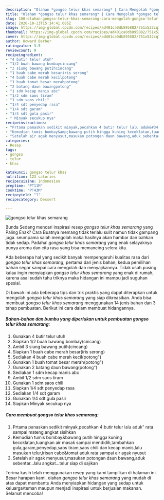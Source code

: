 ```yaml
---
description: "Olahan *gongso telur khas semarang* | Cara Mengolah *gongso telur khas semarang* Yang Bisa Manjain Lidah"
title: "Olahan *gongso telur khas semarang* | Cara Mengolah *gongso telur khas semarang* Yang Bisa Manjain Lidah"
slug: 100-olahan-gongso-telur-khas-semarang-cara-mengolah-gongso-telur-khas-semarang-yang-bisa-manjain-lidah
date: 2020-10-13T15:14:41.085Z
image: https://img-global.cpcdn.com/recipes/ad401ca0db895882/751x532cq70/gongso-telur-khas-semarang-foto-resep-utama.jpg
thumbnail: https://img-global.cpcdn.com/recipes/ad401ca0db895882/751x532cq70/gongso-telur-khas-semarang-foto-resep-utama.jpg
cover: https://img-global.cpcdn.com/recipes/ad401ca0db895882/751x532cq70/gongso-telur-khas-semarang-foto-resep-utama.jpg
author: Howard Barber
ratingvalue: 3.5
reviewcount: 9
recipeingredient:
- "4 butir telur utuh"
- "1/2 buah bawang bombaycincang"
- "3 siung bawang putihcincang"
- "1 buah cabe merah besariris serong"
- "4 buah cabe merah kecilpotong"
- "1 buah tomat besar merahpotong"
- "2 batang daun bawangpotong"
- "1 sdm kecap manis abc"
- "1/2 sdm saos tiram"
- "1 sdm saos chili"
- "1/4 sdt penyedap rasa"
- "1/4 sdt garam"
- "1/4 sdt gula pasir"
- " Minyak secukup nya"
recipeinstructions:
- "Prtama panaskan sedikit minyak,pecahkan 4 butir telur lalu aduk&#34; rata sampai mateng,angkat sisihkan"
- "Kemudian tumis bombay&amp;bawang putih hingga kuning kecoklatan,tuangkan air masak sampai mendidih,tambahkan gula,garam,penyedap,saos tiram,saos chili dan kecap manis,lalu masukan telur,irisan cabe&amp;tomat aduk rata sampai air agak nyusut"
- "Setelah air agak menyusut,masukan potongan daun bawang,aduk sebentar...lalu angkat...telur siap di sajikan"
categories:
- Resep
tags:
- gongso
- telur
- khas

katakunci: gongso telur khas 
nutrition: 123 calories
recipecuisine: Indonesian
preptime: "PT11M"
cooktime: "PT43M"
recipeyield: "1"
recipecategory: Dessert

---
```



![*gongso telur khas semarang*](https://img-global.cpcdn.com/recipes/ad401ca0db895882/751x532cq70/gongso-telur-khas-semarang-foto-resep-utama.jpg)

Bunda Sedang mencari inspirasi resep *gongso telur khas semarang* yang Paling Enak? Cara Buatnya memang tidak terlalu sulit namun tidak gampang juga. seumpama salah mengolah maka hasilnya akan hambar dan bahkan tidak sedap. Padahal *gongso telur khas semarang* yang enak selayaknya punya aroma dan cita rasa yang bisa memancing selera kita.



Ada beberapa hal yang sedikit banyak mempengaruhi kualitas rasa dari *gongso telur khas semarang*, pertama dari jenis bahan, kedua pemilihan bahan segar sampai cara mengolah dan menyajikannya. Tidak usah pusing kalau ingin menyiapkan *gongso telur khas semarang* yang enak di rumah, karena asal sudah tahu triknya maka hidangan ini mampu jadi suguhan spesial.


Di bawah ini ada beberapa tips dan trik praktis yang dapat diterapkan untuk mengolah *gongso telur khas semarang* yang siap dikreasikan. Anda bisa membuat *gongso telur khas semarang* menggunakan 14 jenis bahan dan 3 tahap pembuatan. Berikut ini cara dalam membuat hidangannya.

<!--inarticleads1-->

##### Bahan-bahan dan bumbu yang diperlukan untuk pembuatan *gongso telur khas semarang*:

1. Gunakan 4 butir telur utuh
1. Siapkan 1/2 buah bawang bombay(cincang)
1. Ambil 3 siung bawang putih(cincang)
1. Siapkan 1 buah cabe merah besar(iris serong)
1. Sediakan 4 buah cabe merah kecil(potong&#34;)
1. Gunakan 1 buah tomat besar merah(potong&#34;)
1. Gunakan 2 batang daun bawang(potong&#34;)
1. Sediakan 1 sdm kecap manis abc
1. Ambil 1/2 sdm saos tiram
1. Gunakan 1 sdm saos chili
1. Siapkan 1/4 sdt penyedap rasa
1. Sediakan 1/4 sdt garam
1. Gunakan 1/4 sdt gula pasir
1. Siapkan  Minyak secukup nya




<!--inarticleads2-->

##### Cara membuat *gongso telur khas semarang*:

1. Prtama panaskan sedikit minyak,pecahkan 4 butir telur lalu aduk&#34; rata sampai mateng,angkat sisihkan
1. Kemudian tumis bombay&amp;bawang putih hingga kuning kecoklatan,tuangkan air masak sampai mendidih,tambahkan gula,garam,penyedap,saos tiram,saos chili dan kecap manis,lalu masukan telur,irisan cabe&amp;tomat aduk rata sampai air agak nyusut
1. Setelah air agak menyusut,masukan potongan daun bawang,aduk sebentar...lalu angkat...telur siap di sajikan




Terima kasih telah menggunakan resep yang kami tampilkan di halaman ini. Besar harapan kami, olahan *gongso telur khas semarang* yang mudah di atas dapat membantu Anda menyiapkan hidangan yang sedap untuk keluarga/teman maupun menjadi inspirasi untuk berjualan makanan. Selamat mencoba!

